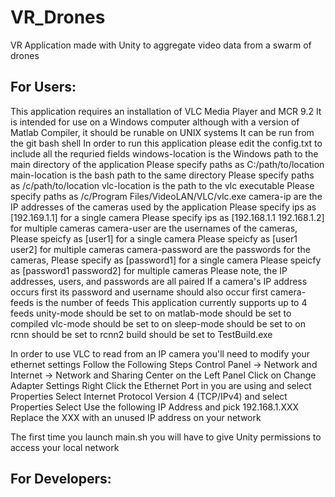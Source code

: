 # VR_Drones
VR Application made with Unity to aggregate video data from a swarm of drones

## For Users:
This application requires an installation of VLC Media Player and MCR 9.2
It is intended for use on a Windows computer although with a version of Matlab
Compiler, it should be runable on UNIX systems
It can be run from the git bash shell
In order to run this application please edit the config.txt to include 
all the requried fields
windows-location is the Windows path to the main directory of the application
Please specify paths as C:/path/to/location
main-location is the bash path to the same directory
Please specify paths as /c/path/to/location
vlc-location is the path to the vlc executable 
Please specify paths as /c/Program Files/VideoLAN/VLC/vlc.exe
camera-ip are the IP addresses of the cameras used by the application
Please specify ips as [192.169.1.1] for a single camera
Please specify ips as [192.168.1.1 192.168.1.2] for multiple cameras
camera-user are the usernames of the cameras,
Please speicfy as [user1] for a single camera
Please speicfy as [user1 user2] for multiple cameras
camera-password are the passwords for the cameras,
Please specify as [password1] for a single camera
Please speicfy as [password1 password2] for multiple cameras
Please note, the IP addresses, users, and passwords are all paired
If a camera's IP address occurs first its password and username should
also occur first
camera-feeds is the number of feeds
This application currently supports up to 4 feeds
unity-mode should be set to on
matlab-mode should be set to compiled
vlc-mode should be set to on
sleep-mode should be set to on
rcnn should be set to rcnn2
build should be set to TestBuild.exe

In order to use VLC to read from an IP camera you'll need to modify your 
ethernet settings
Follow the Following Steps
Control Panel -> Network and Internet -> Network and Sharing Center
on the Left Panel Click on Change Adapter Settings
Right Click the Ethernet Port in you are using and select Properties
Select Internet Protocol Version 4 (TCP/IPv4) and select Properties
Select Use the following IP Address and pick 192.168.1.XXX
Replace the XXX with an unused IP address on your network

The first time you launch main.sh you will have to give Unity permissions to
access your local network


## For Developers:		
